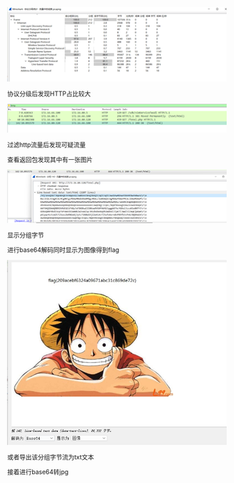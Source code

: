 ![image-20250327202309942](./assets/image-20250327202309942.png)

协议分级后发现HTTP占比较大

![image-20250327202313835](./assets/image-20250327202313835.png)

过滤http流量后发现可疑流量

查看返回包发现其中有一张图片

![image-20250327202317771](./assets/image-20250327202317771.png)

显示分组字节

进行base64解码同时显示为图像得到flag

![image-20250327202326301](./assets/image-20250327202326301.png)

或者导出该分组字节流为txt文本

接着进行base64转jpg